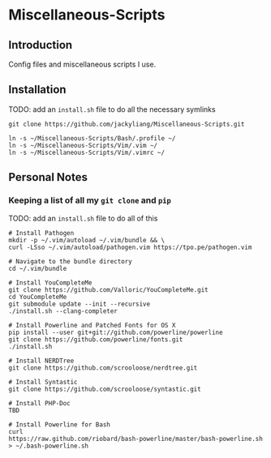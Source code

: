 Miscellaneous-Scripts
=====================

## Introduction

Config files and miscellaneous scripts I use.

## Installation

TODO: add an `install.sh` file to do all the necessary symlinks

    git clone https://github.com/jackyliang/Miscellaneous-Scripts.git

    ln -s ~/Miscellaneous-Scripts/Bash/.profile ~/
    ln -s ~/Miscellaneous-Scripts/Vim/.vim ~/
    ln -s ~/Miscellaneous-Scripts/Vim/.vimrc ~/
    
## Personal Notes    

### Keeping a list of all my `git clone` and `pip`
    
TODO: add an `install.sh` file to do all of this 

    # Install Pathogen
    mkdir -p ~/.vim/autoload ~/.vim/bundle && \
    curl -LSso ~/.vim/autoload/pathogen.vim https://tpo.pe/pathogen.vim

    # Navigate to the bundle directory  
    cd ~/.vim/bundle

    # Install YouCompleteMe
    git clone https://github.com/Valloric/YouCompleteMe.git
    cd YouCompleteMe
    git submodule update --init --recursive
    ./install.sh --clang-completer

    # Install Powerline and Patched Fonts for OS X
    pip install --user git+git://github.com/powerline/powerline    
    git clone https://github.com/powerline/fonts.git
    ./install.sh

    # Install NERDTree
    git clone https://github.com/scrooloose/nerdtree.git

    # Install Syntastic
    git clone https://github.com/scrooloose/syntastic.git
    
    # Install PHP-Doc
    TBD

    # Install Powerline for Bash
    curl
    https://raw.github.com/riobard/bash-powerline/master/bash-powerline.sh
    > ~/.bash-powerline.sh
